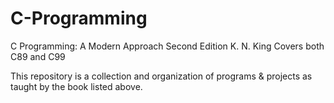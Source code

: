 # C-Programming

C Programming: A Modern Approach
Second Edition
K. N. King
Covers both C89 and C99

This repository is a collection and organization of programs & projects as taught by the book listed above.
